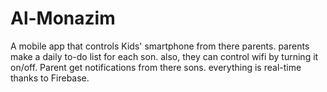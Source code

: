 # Al-Monazim
A mobile app that controls Kids' smartphone from there parents. parents make a daily to-do list for each son. also, they can control wifi by turning it on/off. Parent get notifications from there sons. everything is real-time thanks to Firebase.
